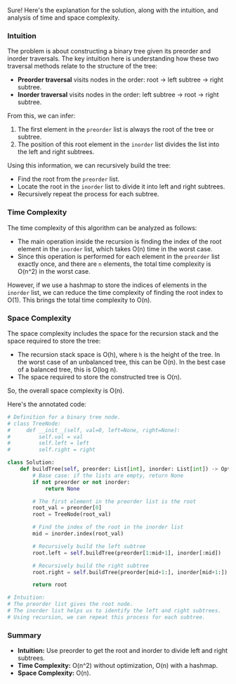 Sure! Here's the explanation for the solution, along with the intuition, and analysis of time and space complexity.

### Intuition

The problem is about constructing a binary tree given its preorder and inorder traversals. The key intuition here is understanding how these two traversal methods relate to the structure of the tree:
- **Preorder traversal** visits nodes in the order: root -> left subtree -> right subtree.
- **Inorder traversal** visits nodes in the order: left subtree -> root -> right subtree.

From this, we can infer:
1. The first element in the `preorder` list is always the root of the tree or subtree.
2. The position of this root element in the `inorder` list divides the list into the left and right subtrees.

Using this information, we can recursively build the tree:
- Find the root from the `preorder` list.
- Locate the root in the `inorder` list to divide it into left and right subtrees.
- Recursively repeat the process for each subtree.

### Time Complexity

The time complexity of this algorithm can be analyzed as follows:
- The main operation inside the recursion is finding the index of the root element in the `inorder` list, which takes O(n) time in the worst case.
- Since this operation is performed for each element in the `preorder` list exactly once, and there are `n` elements, the total time complexity is O(n^2) in the worst case.

However, if we use a hashmap to store the indices of elements in the `inorder` list, we can reduce the time complexity of finding the root index to O(1). This brings the total time complexity to O(n).

### Space Complexity

The space complexity includes the space for the recursion stack and the space required to store the tree:
- The recursion stack space is O(h), where `h` is the height of the tree. In the worst case of an unbalanced tree, this can be O(n). In the best case of a balanced tree, this is O(log n).
- The space required to store the constructed tree is O(n).

So, the overall space complexity is O(n).

Here's the annotated code:

```python
# Definition for a binary tree node.
# class TreeNode:
#     def __init__(self, val=0, left=None, right=None):
#         self.val = val
#         self.left = left
#         self.right = right

class Solution:
    def buildTree(self, preorder: List[int], inorder: List[int]) -> Optional[TreeNode]:
        # Base case: if the lists are empty, return None
        if not preorder or not inorder:
            return None

        # The first element in the preorder list is the root
        root_val = preorder[0]
        root = TreeNode(root_val)

        # Find the index of the root in the inorder list
        mid = inorder.index(root_val)

        # Recursively build the left subtree
        root.left = self.buildTree(preorder[1:mid+1], inorder[:mid])

        # Recursively build the right subtree
        root.right = self.buildTree(preorder[mid+1:], inorder[mid+1:])

        return root

# Intuition:
# The preorder list gives the root node.
# The inorder list helps us to identify the left and right subtrees.
# Using recursion, we can repeat this process for each subtree.
```

### Summary
- **Intuition:** Use preorder to get the root and inorder to divide left and right subtrees.
- **Time Complexity:** O(n^2) without optimization, O(n) with a hashmap.
- **Space Complexity:** O(n).